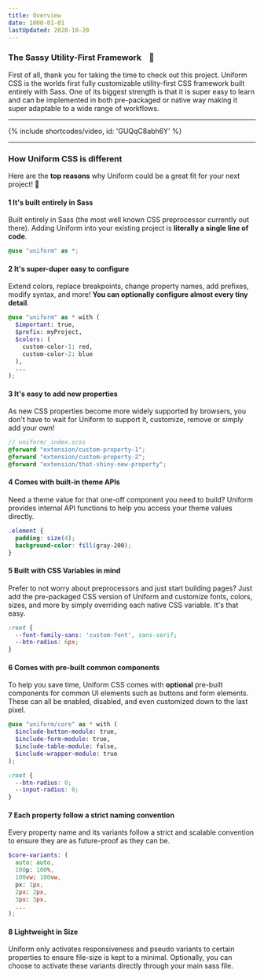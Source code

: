 ```yaml
---
title: Overview
date: 1000-01-01
lastUpdated: 2020-10-20
---
```


### The Sassy Utility-First Framework &nbsp;&nbsp; 🎉

First of all, thank you for taking the time to check out this project. Uniform CSS is the worlds first fully customizable utility-first CSS framework built entirely with Sass. One of its biggest strength is that it is super easy to learn and can be implemented in both pre-packaged or native way making it super adaptable to a wide range of workflows.

---

{% include shortcodes/video, id: 'GUQqC8abh6Y' %}

---

### How Uniform CSS is different

Here are the **top reasons** why Uniform could be a great fit for your next project! 🚀

<div class="mb-10"></div>

<h4><span class="w-6 h-6 mr-2 inline-flex align-items-center justify-content-center font-sm font-700 leading-none bg-blue-500 color-white radius-round">1</span> It's built entirely in Sass</h4>

Built entirely in Sass (the most well known CSS preprocessor currently out there). Adding Uniform into your existing project is **literally a single line of code**.

```scss
@use "uniform" as *;
```

<div class="mb-10"></div>

<h4><span class="w-6 h-6 mr-2 inline-flex align-items-center justify-content-center font-sm font-600 leading-none bg-blue-500 leading-1 color-white radius-round">2</span> It's super-duper easy to configure</h4>

Extend colors, replace breakpoints, change property names, add prefixes, modify syntax, and more! **You can optionally configure almost every tiny detail**.

```scss
@use "uniform" as * with (
  $important: true,
  $prefix: myProject,
  $colors: (
    custom-color-1: red,
    custom-color-2: blue
  ),
  ...
);
```

<div class="mb-10"></div>

<h4><span class="w-6 h-6 mr-2 inline-flex align-items-center justify-content-center font-sm font-600 leading-none bg-blue-500 leading-1 color-white radius-round">3</span> It's easy to add new properties</h4>

As new CSS properties become more widely supported by browsers, you don't have to wait for Uniform to support it, customize, remove or simply add your own!

```scss
// uniform/_index.scss
@forward "extension/custom-property-1";
@forward "extension/custom-property-2";
@forward "extension/that-shiny-new-property";
```

<div class="mb-10"></div>

<h4><span class="w-6 h-6 mr-2 inline-flex align-items-center justify-content-center font-sm font-600 leading-none bg-blue-500 leading-1 color-white radius-round">4</span> Comes with built-in theme APIs</h4>

Need a theme value for that one-off component you need to build? Uniform provides internal API functions to help you access your theme values directly.

```scss
.element {
  padding: size(4);
  background-color: fill(gray-200);
}
```

<div class="mb-10"></div>

<h4><span class="w-6 h-6 mr-2 inline-flex align-items-center justify-content-center font-sm font-600 leading-none bg-blue-500 leading-1 color-white radius-round">5</span> Built with CSS Variables in mind</h4>

Prefer to not worry about preprocessors and just start building pages? Just add the pre-packaged CSS version of Uniform and customize fonts, colors, sizes, and more by simply overriding each native CSS variable. It's that easy.

```css
:root {
  --font-family-sans: 'custom-font', sans-serif;
  --btn-radius: 6px;
}
```

<div class="mb-10"></div>

<h4><span class="w-6 h-6 mr-2 inline-flex align-items-center justify-content-center font-sm font-600 leading-none bg-blue-500 leading-1 color-white radius-round">6</span> Comes with pre-built common components</h4>

To help you save time, Uniform CSS comes with **optional** pre-built components for common UI elements such as buttons and form elements. These can all be enabled, disabled, and even customized down to the last pixel.

```scss
@use "uniform/core" as * with (
  $include-button-module: true,
  $include-form-module: true,
  $include-table-module: false,
  $include-wrapper-module: true
);

:root {
  --btn-radius: 0;
  --input-radius: 0;
}
```

<div class="mb-10"></div>

<h4><span class="w-6 h-6 mr-2 inline-flex align-items-center justify-content-center font-sm font-600 leading-none bg-blue-500 leading-1 color-white radius-round">7</span> Each property follow a strict naming convention</h4>

Every property name and its variants follow a strict and scalable convention to ensure they are as future-proof as they can be.

```scss
$core-variants: (
  auto: auto,
  100p: 100%,
  100vw: 100vw,
  px: 1px,
  2px: 2px,
  3px: 3px,
  ...
);
```

<div class="mb-10"></div>

<h4><span class="w-6 h-6 mr-2 inline-flex align-items-center justify-content-center font-sm font-600 leading-none bg-blue-500 leading-1 color-white radius-round">8</span> Lightweight in Size</h4>

Uniform only activates responsiveness and pseudo variants to certain properties to ensure file-size is kept to a minimal. Optionally, you can choose to activate these variants directly through your main sass file.